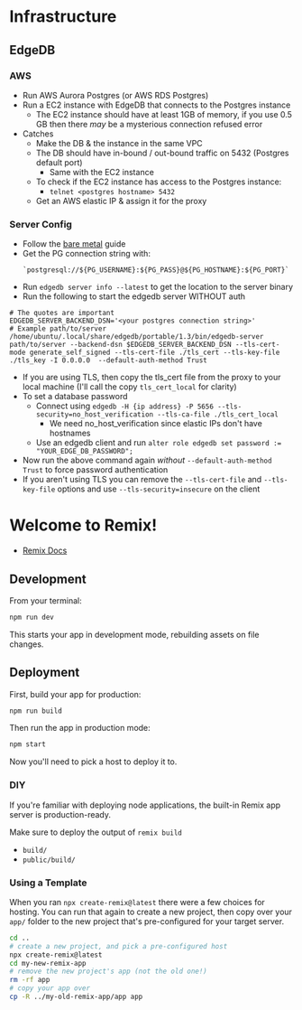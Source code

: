 # Infrastructure
## EdgeDB
### AWS
- Run AWS Aurora Postgres (or AWS RDS Postgres)
- Run a EC2 instance with EdgeDB that connects to the Postgres instance
  - The EC2 instance should have at least 1GB of memory, if you use 0.5 GB then there *may* be a mysterious connection refused error
- Catches
  - Make the DB & the instance in the same VPC
  - The DB should have in-bound / out-bound traffic on 5432 (Postgres default port)
    - Same with the EC2 instance
  - To check if the EC2 instance has access to the Postgres instance:
    - `telnet <postgres hostname> 5432`
  - Get an AWS elastic IP & assign it for the proxy
### Server Config
- Follow the [bare metal](https://www.edgedb.com/docs/guides/deployment/bare_metal) guide
- Get the PG connection string with:
  ```
  `postgresql://${PG_USERNAME}:${PG_PASS}@${PG_HOSTNAME}:${PG_PORT}`
  ```
- Run `edgedb server info --latest` to get the location to the server binary
- Run the following to start the edgedb server WITHOUT auth
```
# The quotes are important
EDGEDB_SERVER_BACKEND_DSN='<your postgres connection string>'
# Example path/to/server /home/ubuntu/.local/share/edgedb/portable/1.3/bin/edgedb-server
path/to/server --backend-dsn $EDGEDB_SERVER_BACKEND_DSN --tls-cert-mode generate_self_signed --tls-cert-file ./tls_cert --tls-key-file ./tls_key -I 0.0.0.0  --default-auth-method Trust
```
- If you are using TLS, then copy the tls_cert file from the proxy to your local machine (I'll call the copy `tls_cert_local` for clarity)
- To set a database password
  - Connect using `edgedb -H {ip address} -P 5656 --tls-security=no_host_verification --tls-ca-file ./tls_cert_local`
    - We need no_host_verification since elastic IPs don't have hostnames
  - Use an edgedb client and run `alter role edgedb set password := "YOUR_EDGE_DB_PASSWORD";`
- Now run the above command again *without* `--default-auth-method Trust` to force password authentication
- If you aren't using TLS you can remove the `--tls-cert-file` and `--tls-key-file` options and use `--tls-security=insecure` on the client

# Welcome to Remix!

- [Remix Docs](https://remix.run/docs)

## Development

From your terminal:

```sh
npm run dev
```

This starts your app in development mode, rebuilding assets on file changes.

## Deployment

First, build your app for production:

```sh
npm run build
```

Then run the app in production mode:

```sh
npm start
```

Now you'll need to pick a host to deploy it to.

### DIY

If you're familiar with deploying node applications, the built-in Remix app server is production-ready.

Make sure to deploy the output of `remix build`

- `build/`
- `public/build/`

### Using a Template

When you ran `npx create-remix@latest` there were a few choices for hosting. You can run that again to create a new project, then copy over your `app/` folder to the new project that's pre-configured for your target server.

```sh
cd ..
# create a new project, and pick a pre-configured host
npx create-remix@latest
cd my-new-remix-app
# remove the new project's app (not the old one!)
rm -rf app
# copy your app over
cp -R ../my-old-remix-app/app app
```
